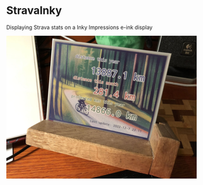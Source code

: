 # StravaInky
Displaying Strava stats on a Inky Impressions e-ink display

![Action shot](IMG_5298b.jpg)
